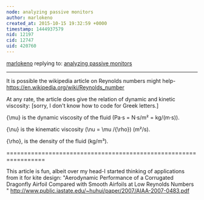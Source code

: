 ```yaml
---
node: analyzing passive monitors
author: marlokeno
created_at: 2015-10-15 19:32:59 +0000
timestamp: 1444937579
nid: 12197
cid: 12747
uid: 420760
---
```




[marlokeno](../profile/marlokeno) replying to: [analyzing passive monitors](../notes/mathew/09-04-2015/analyzing-passive-monitors)

----
It is possible the wikipedia article on Reynolds numbers might help-
https://en.wikipedia.org/wiki/Reynolds_number

At any rate, the article does give the relation of dynamic and kinetic viscosity:
[sorry, I don't know how to code for Greek letters.]

{\mu} is the dynamic viscosity of the fluid (Pa·s = N·s/m² = kg/(m·s)).

{\nu} is the kinematic viscosity (\nu = \mu /{\rho}) (m²/s).

{\rho}\, is the density of the fluid (kg/m³).

=================================================================

This article is fun, albeit over my head-I started thinking of applications from it for kite design:
"Aerodynamic Performance of a Corrugated Dragonfly Airfoil
Compared with Smooth Airfoils at Low Reynolds Numbers "
http://www.public.iastate.edu/~huhui/paper/2007/AIAA-2007-0483.pdf